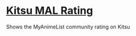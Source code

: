 # [Kitsu MAL Rating](https://greasyfork.org/en/scripts/5890-hummingbird-mal-rating)

Shows the MyAnimeList community rating on Kitsu
